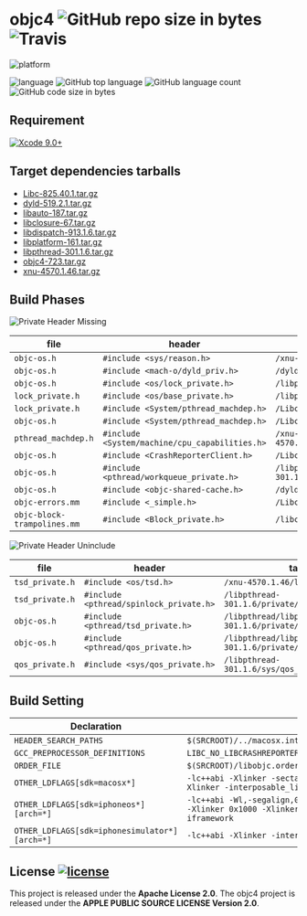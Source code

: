 
# objc4  ![GitHub repo size in bytes](https://img.shields.io/github/repo-size/showxu/objc4.svg?colorA=24292e&colorB=24292e&style=flat) ![Travis](https://img.shields.io/travis/showxu/objc4.svg?colorA=24292e&style=flat)


![platform](https://img.shields.io/badge/platform-macOS%20%7C%20Windows-orange.svg)

![language](https://img.shields.io/badge/language-C%20%7C%20Objective--C%2B%2B-ff69b4.svg?colorB=6866fb&label=main%20language)
![GitHub top language](https://img.shields.io/github/languages/top/showxu/objc4.svg?colorB=6866fb)
![GitHub language count](https://img.shields.io/github/languages/count/showxu/objc4.svg?colorB=28b9fe)
![GitHub code size in bytes](https://img.shields.io/github/languages/code-size/showxu/objc4.svg?colorB=28b9fe)


## Requirement

[![Xcode 9.0+](https://img.shields.io/badge/Xcode-9.0%2B-blue.svg?colorA=3caefc&colorB=1d1d1d)](https://developer.apple.com/xcode/)

## Target dependencies tarballs

- [Libc-825.40.1.tar.gz](https://opensource.apple.com/tarballs/Libc/Libc-825.24.tar.gz)
- [dyld-519.2.1.tar.gz](https://opensource.apple.com/tarballs/dyld/dyld-519.2.1.tar.gz)
- [libauto-187.tar.gz](https://opensource.apple.com/tarballs/libauto/libauto-187.tar.gz)
- [libclosure-67.tar.gz](https://opensource.apple.com/tarballs/libclosure/libclosure-67.tar.gz)
- [libdispatch-913.1.6.tar.gz](https://opensource.apple.com/tarballs/libdispatch/libdispatch-913.1.6.tar.gz)
- [libplatform-161.tar.gz](https://opensource.apple.com/tarballs/libplatform/libplatform-161.tar.gz)
- [libpthread-301.1.6.tar.gz](https://opensource.apple.com/tarballs/libpthread/libpthread-301.1.6.tar.gz)
- [objc4-723.tar.gz](https://opensource.apple.com/tarballs/objc4/objc4-723.tar.gz)
- [xnu-4570.1.46.tar.gz](https://opensource.apple.com/tarballs/xnu/xnu-4570.1.46.tar.gz)


## Build Phases

![Private Header Missing](https://img.shields.io/badge/Private%20Header-Missing-ff2600.svg)

| file | header | tarball |
|------|--------|---------|
| `objc-os.h` | `#include <sys/reason.h>` | `/xnu-4570.1.46/bsd/sys/reason.h` |
| `objc-os.h` | `#include <mach-o/dyld_priv.h>` | `/dyld-519.2.1/include/mach-o/dyld_priv.h` |
| `objc-os.h` | `#include <os/lock_private.h>` | `/libplatform-161/private/os/lock_private.h` |
| `lock_private.h` | `#include <os/base_private.h>` | `/libplatform-161/private/os/base_private.h` |
| `lock_private.h` | `#include <System/pthread_machdep.h>` | `/Libc-825.24/pthreads/pthread_machdep.h` |
| `objc-os.h` | `#include <System/pthread_machdep.h>` | `/Libc-825.24/pthreads/pthread_machdep.h` |
| `pthread_machdep.h` | `#include <System/machine/cpu_capabilities.h>` | `/xnu-4570.1.46/osfmk/machine/cpu_capabilities.h` |
| `objc-os.h` | `#include <CrashReporterClient.h>` | `/Libc-825.24/include/CrashReporterClient.h` | 
| `objc-os.h` | `#include <pthread/workqueue_private.h>` | `/libpthread-301.1.6/private/workqueue_private.h` | 
| `objc-os.h` | `#include <objc-shared-cache.h>` | `/dyld-519.2.1/include/objc-shared-cache.h` | 
| `objc-errors.mm` | `#include <_simple.h>` | `/Libc-825.24/gen/_simple.h` | 
| `objc-block-trampolines.mm` | `#include <Block_private.h>` | `/libclosure-67/Block_private.h` |


![Private Header Uninclude](https://img.shields.io/badge/Private%20Header-Uninclude-ffb900.svg)

| file | header | tarball |
|------|--------|---------|
| `tsd_private.h` | `#include <os/tsd.h>` | `/xnu-4570.1.46/libsyscall/os/tsd.h` |
| `tsd_private.h`| `#include <pthread/spinlock_private.h>` | `/libpthread-301.1.6/private/spinlock_private.h` |
| `objc-os.h` | `#include <pthread/tsd_private.h>` | `/libpthread/libpthread-301.1.6/private/tsd_private.h` |
| `objc-os.h` | `#include <pthread/qos_private.h>` | `/libpthread/libpthread-301.1.6/private/qos_private.h` |
| `qos_private.h` | `#include <sys/qos_private.h>`  | `/libpthread-301.1.6/sys/qos_private.h` |


## Build Setting

| Declaration | Value |
|-------------|-------|
| `HEADER_SEARCH_PATHS` | `$(SRCROOT)/../macosx.internal/System/Library/Frameworks/System.framework/PrivateHeaders` |
| `GCC_PREPROCESSOR_DEFINITIONS` | `LIBC_NO_LIBCRASHREPORTERCLIENT` |
| `ORDER_FILE` | `$(SRCROOT)/libobjc.order` |
| `OTHER_LDFLAGS[sdk=macosx*]` | `-lc++abi -Xlinker -sectalign -Xlinker __DATA -Xlinker __objc_data -Xlinker 0x1000 -Xlinker -interposable_list -Xlinker interposable.txt` |
| `OTHER_LDFLAGS[sdk=iphoneos*][arch=*]` | `-lc++abi -Wl,-segalign,0x4000 -Xlinker -sectalign -Xlinker __DATA -Xlinker __objc_data -Xlinker 0x1000 -Xlinker -interposable_list -Xlinker interposable.txt -isystem -iframework` |
| `OTHER_LDFLAGS[sdk=iphonesimulator*][arch=*]` | `-lc++abi -Xlinker -interposable_list -Xlinker interposable.txt` |


## License  [![license](https://img.shields.io/github/license/showxu/objc4.svg?colorA=24292e&colorB=24292e&style=flat)](https://github.com/showxu/objc4/blob/master/LICENSE)

This project is released under the **Apache License 2.0**. The objc4 project is released under the **APPLE PUBLIC SOURCE LICENSE Version 2.0**.

